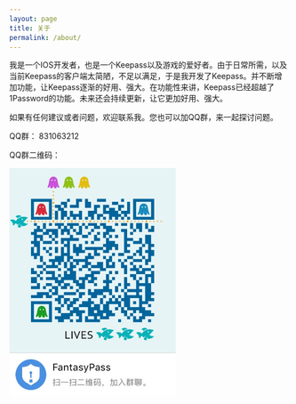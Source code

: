 ```yaml
---
layout: page
title: 关于
permalink: /about/
---
```


我是一个IOS开发者，也是一个Keepass以及游戏的爱好者。由于日常所需，以及当前Keepass的客户端太简陋，不足以满足，于是我开发了Keepass。并不断增加功能，让Keepass逐渐的好用、强大。在功能性来讲，Keepass已经超越了1Password的功能。未来还会持续更新，让它更加好用、强大。

如果有任何建议或者问题，欢迎联系我。您也可以加QQ群，来一起探讨问题。

QQ群： 831063212

QQ群二维码：

<img src="/asset/images/fantasy_qq_qun.jpg" alt="QQ" width="300" />